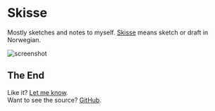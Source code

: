 # Skisse 

Mostly sketches and notes to myself. [Skisse](https://yngtodd.github.io/skisse/) means sketch or draft in Norwegian. 

![screenshot](https://github.com/yngtodd/skisse/tree/master/images/skisse_snapshot.png)

## The End

Like it? [Let me know](http://twitter.com/youngmtodd).<br/>
Want to see the source? [GitHub](https://github.com/yngtodd/skisse).
